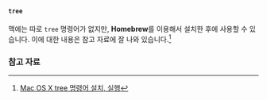 #### `tree`

맥에는 따로 `tree` 명령어가 없지만, **Homebrew**를 이용해서 설치한 후에 사용할 수 있습니다. 이에 대한 내용은 참고 자료에 잘 나와 있습니다.[^eunguru]

### 참고 자료

[^eunguru]: [Mac OS X tree 명령어 설치, 실행](http://eunguru.tistory.com/150)

